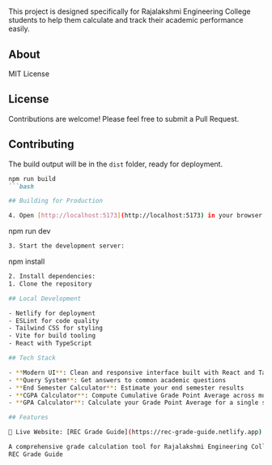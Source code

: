 # 

This project is designed specifically for Rajalakshmi Engineering College students to help them calculate and track their academic performance easily.

## About

MIT License

## License

Contributions are welcome! Please feel free to submit a Pull Request.

## Contributing

The build output will be in the `dist` folder, ready for deployment.

```md
npm run build
```bash

## Building for Production

4. Open [http://localhost:5173](http://localhost:5173) in your browser
```

npm run dev

```bash
3. Start the development server:
```

npm install

```bash
2. Install dependencies:
1. Clone the repository

## Local Development

- Netlify for deployment
- ESLint for code quality
- Tailwind CSS for styling
- Vite for build tooling
- React with TypeScript

## Tech Stack

- **Modern UI**: Clean and responsive interface built with React and Tailwind CSS
- **Query System**: Get answers to common academic questions
- **End Semester Calculator**: Estimate your end semester results
- **CGPA Calculator**: Compute Cumulative Grade Point Average across multiple semesters
- **GPA Calculator**: Calculate your Grade Point Average for a single semester

## Features

🔗 Live Website: [REC Grade Guide](https://rec-grade-guide.netlify.app)

A comprehensive grade calculation tool for Rajalakshmi Engineering College students. Calculate your GPA, CGPA, and estimate end semester results with ease.
REC Grade Guide
```